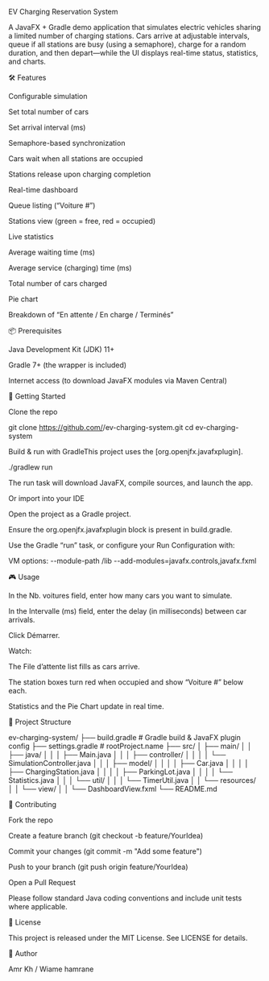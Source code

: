 EV Charging Reservation System

A JavaFX + Gradle demo application that simulates electric vehicles sharing a limited number of charging stations. Cars arrive at adjustable intervals, queue if all stations are busy (using a semaphore), charge for a random duration, and then depart—while the UI displays real-time status, statistics, and charts.

🛠️ Features

Configurable simulation

Set total number of cars

Set arrival interval (ms)

Semaphore-based synchronization

Cars wait when all stations are occupied

Stations release upon charging completion

Real-time dashboard

Queue listing (“Voiture #”)

Stations view (green = free, red = occupied)

Live statistics

Average waiting time (ms)

Average service (charging) time (ms)

Total number of cars charged

Pie chart

Breakdown of “En attente / En charge / Terminés”

📦 Prerequisites

Java Development Kit (JDK) 11+

Gradle 7+ (the wrapper is included)

Internet access (to download JavaFX modules via Maven Central)

🚀 Getting Started

Clone the repo

git clone https://github.com/<your-username>/ev-charging-system.git
cd ev-charging-system

Build & run with GradleThis project uses the [org.openjfx.javafxplugin].

./gradlew run

The run task will download JavaFX, compile sources, and launch the app.

Or import into your IDE

Open the project as a Gradle project.

Ensure the org.openjfx.javafxplugin block is present in build.gradle.

Use the Gradle “run” task, or configure your Run Configuration with:

VM options:
  --module-path <your-javafx-sdk>/lib
  --add-modules=javafx.controls,javafx.fxml

🎮 Usage

In the Nb. voitures field, enter how many cars you want to simulate.

In the Intervalle (ms) field, enter the delay (in milliseconds) between car arrivals.

Click Démarrer.

Watch:

The File d’attente list fills as cars arrive.

The station boxes turn red when occupied and show “Voiture #” below each.

Statistics and the Pie Chart update in real time.

📁 Project Structure

ev-charging-system/
├── build.gradle           # Gradle build & JavaFX plugin config
├── settings.gradle        # rootProject.name
├── src/
│   ├── main/
│   │   ├── java/
│   │   │   ├── Main.java
│   │   │   ├── controller/
│   │   │   │   └── SimulationController.java
│   │   │   ├── model/
│   │   │   │   ├── Car.java
│   │   │   │   ├── ChargingStation.java
│   │   │   │   ├── ParkingLot.java
│   │   │   │   └── Statistics.java
│   │   │   └── util/
│   │   │       └── TimerUtil.java
│   │   └── resources/
│   │       └── view/
│   │           └── DashboardView.fxml
└── README.md

🤝 Contributing

Fork the repo

Create a feature branch (git checkout -b feature/YourIdea)

Commit your changes (git commit -m "Add some feature")

Push to your branch (git push origin feature/YourIdea)

Open a Pull Request

Please follow standard Java coding conventions and include unit tests where applicable.

📄 License

This project is released under the MIT License. See LICENSE for details.

👤 Author

Amr Kh / Wiame hamrane

